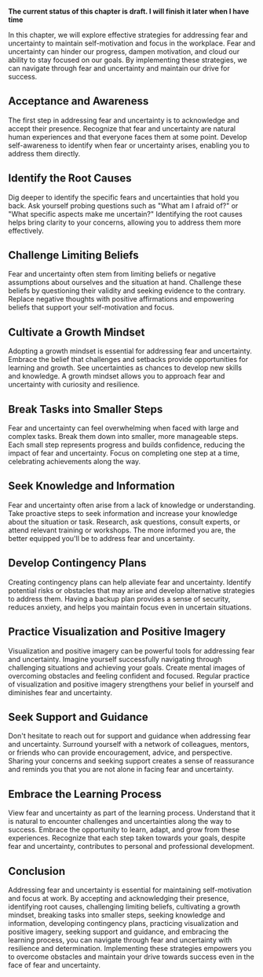 **The current status of this chapter is draft. I will finish it later when I have time**

In this chapter, we will explore effective strategies for addressing fear and uncertainty to maintain self-motivation and focus in the workplace. Fear and uncertainty can hinder our progress, dampen motivation, and cloud our ability to stay focused on our goals. By implementing these strategies, we can navigate through fear and uncertainty and maintain our drive for success.

Acceptance and Awareness
------------------------

The first step in addressing fear and uncertainty is to acknowledge and accept their presence. Recognize that fear and uncertainty are natural human experiences and that everyone faces them at some point. Develop self-awareness to identify when fear or uncertainty arises, enabling you to address them directly.

Identify the Root Causes
------------------------

Dig deeper to identify the specific fears and uncertainties that hold you back. Ask yourself probing questions such as "What am I afraid of?" or "What specific aspects make me uncertain?" Identifying the root causes helps bring clarity to your concerns, allowing you to address them more effectively.

Challenge Limiting Beliefs
--------------------------

Fear and uncertainty often stem from limiting beliefs or negative assumptions about ourselves and the situation at hand. Challenge these beliefs by questioning their validity and seeking evidence to the contrary. Replace negative thoughts with positive affirmations and empowering beliefs that support your self-motivation and focus.

Cultivate a Growth Mindset
--------------------------

Adopting a growth mindset is essential for addressing fear and uncertainty. Embrace the belief that challenges and setbacks provide opportunities for learning and growth. See uncertainties as chances to develop new skills and knowledge. A growth mindset allows you to approach fear and uncertainty with curiosity and resilience.

Break Tasks into Smaller Steps
------------------------------

Fear and uncertainty can feel overwhelming when faced with large and complex tasks. Break them down into smaller, more manageable steps. Each small step represents progress and builds confidence, reducing the impact of fear and uncertainty. Focus on completing one step at a time, celebrating achievements along the way.

Seek Knowledge and Information
------------------------------

Fear and uncertainty often arise from a lack of knowledge or understanding. Take proactive steps to seek information and increase your knowledge about the situation or task. Research, ask questions, consult experts, or attend relevant training or workshops. The more informed you are, the better equipped you'll be to address fear and uncertainty.

Develop Contingency Plans
-------------------------

Creating contingency plans can help alleviate fear and uncertainty. Identify potential risks or obstacles that may arise and develop alternative strategies to address them. Having a backup plan provides a sense of security, reduces anxiety, and helps you maintain focus even in uncertain situations.

Practice Visualization and Positive Imagery
-------------------------------------------

Visualization and positive imagery can be powerful tools for addressing fear and uncertainty. Imagine yourself successfully navigating through challenging situations and achieving your goals. Create mental images of overcoming obstacles and feeling confident and focused. Regular practice of visualization and positive imagery strengthens your belief in yourself and diminishes fear and uncertainty.

Seek Support and Guidance
-------------------------

Don't hesitate to reach out for support and guidance when addressing fear and uncertainty. Surround yourself with a network of colleagues, mentors, or friends who can provide encouragement, advice, and perspective. Sharing your concerns and seeking support creates a sense of reassurance and reminds you that you are not alone in facing fear and uncertainty.

Embrace the Learning Process
----------------------------

View fear and uncertainty as part of the learning process. Understand that it is natural to encounter challenges and uncertainties along the way to success. Embrace the opportunity to learn, adapt, and grow from these experiences. Recognize that each step taken towards your goals, despite fear and uncertainty, contributes to personal and professional development.

Conclusion
----------

Addressing fear and uncertainty is essential for maintaining self-motivation and focus at work. By accepting and acknowledging their presence, identifying root causes, challenging limiting beliefs, cultivating a growth mindset, breaking tasks into smaller steps, seeking knowledge and information, developing contingency plans, practicing visualization and positive imagery, seeking support and guidance, and embracing the learning process, you can navigate through fear and uncertainty with resilience and determination. Implementing these strategies empowers you to overcome obstacles and maintain your drive towards success even in the face of fear and uncertainty.
